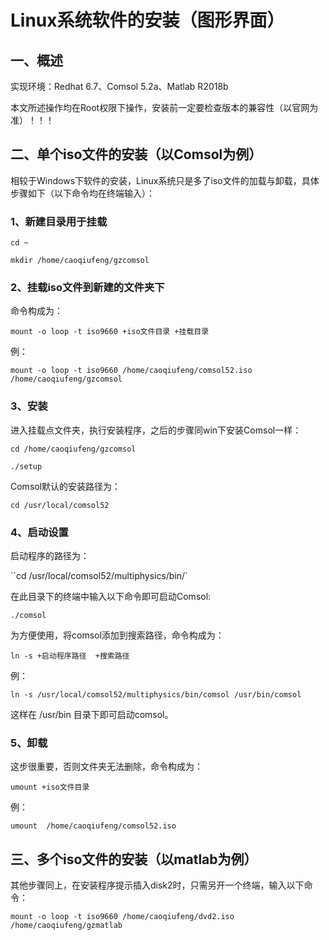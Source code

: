 # Linux系统软件的安装（图形界面）

## 一、概述

实现环境：Redhat 6.7、Comsol 5.2a、Matlab R2018b

本文所述操作均在Root权限下操作，安装前一定要检查版本的兼容性（以官网为准）！！！

## 二、单个iso文件的安装（以Comsol为例）

相较于Windows下软件的安装，Linux系统只是多了iso文件的加载与卸载，具体步骤如下（以下命令均在终端输入）：

### 1、新建目录用于挂载

`cd ~`

`mkdir /home/caoqiufeng/gzcomsol`

### 2、挂载iso文件到新建的文件夹下

命令构成为：

`mount -o loop -t iso9660 +iso文件目录 +挂载目录`

例：

`mount -o loop -t iso9660 /home/caoqiufeng/comsol52.iso /home/caoqiufeng/gzcomsol`

### 3、安装

进入挂载点文件夹，执行安装程序，之后的步骤同win下安装Comsol一样：

`cd /home/caoqiufeng/gzcomsol`

`./setup`

Comsol默认的安装路径为：

`cd /usr/local/comsol52`

### 4、启动设置

启动程序的路径为：

``cd /usr/local/comsol52/multiphysics/bin/`

在此目录下的终端中输入以下命令即可启动Comsol:

`./comsol`

为方便使用，将comsol添加到搜索路径，命令构成为：

`ln -s +启动程序路径  +搜索路径`

例：

`ln -s /usr/local/comsol52/multiphysics/bin/comsol /usr/bin/comsol`

这样在 /usr/bin 目录下即可启动comsol。

### 5、卸载

这步很重要，否则文件夹无法删除，命令构成为：

`umount +iso文件目录`

例：

`umount  /home/caoqiufeng/comsol52.iso`

## 三、多个iso文件的安装（以matlab为例）

其他步骤同上，在安装程序提示插入disk2时，只需另开一个终端，输入以下命令：

`mount -o loop -t iso9660 /home/caoqiufeng/dvd2.iso /home/caoqiufeng/gzmatlab`









